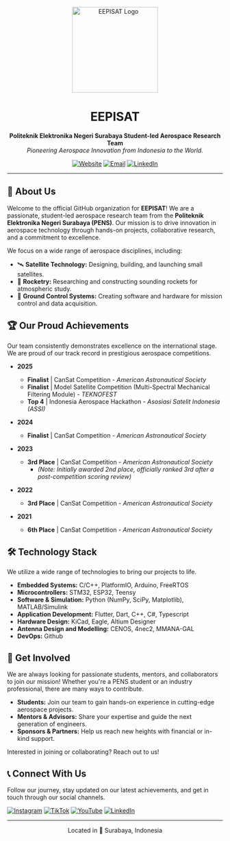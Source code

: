<p align="center">
  <img src="[https://via.placeholder.com/200](https://d33wubrfki0l68.cloudfront.net/9c80d635033669c5a01e07bad6ad4216eb6d28d6/d3243/asset/eepisat.png)" alt="EEPISAT Logo" width="200"/>
</p>

<h1 align="center">EEPISAT</h1>
<p align="center">
  <b>Politeknik Elektronika Negeri Surabaya Student-led Aerospace Research Team</b>
  <br />
  <i>Pioneering Aerospace Innovation from Indonesia to the World.</i>
</p>

<p align="center">
  <a href="http://eepisat.id/"><img src="https://img.shields.io/badge/Website-eepisat.id-blue?style=for-the-badge&logo=googlechrome" alt="Website"></a>
  <a href="mailto:eepisatindonesia@gmail.com"><img src="https://img.shields.io/badge/Email-Contact_Us-red?style=for-the-badge&logo=gmail" alt="Email"></a>
  <a href="https://www.linkedin.com/company/eepisat/"><img src="https://img.shields.io/badge/LinkedIn-EEPISAT-blue?style=for-the-badge&logo=linkedin" alt="LinkedIn"></a>
</p>

---

## 👋 About Us

Welcome to the official GitHub organization for **EEPISAT**! We are a passionate, student-led aerospace research team from the **Politeknik Elektronika Negeri Surabaya (PENS)**. Our mission is to drive innovation in aerospace technology through hands-on projects, collaborative research, and a commitment to excellence.

We focus on a wide range of aerospace disciplines, including:
- 🛰️ **Satellite Technology:** Designing, building, and launching small satellites.
- 🚀 **Rocketry:** Researching and constructing sounding rockets for atmospheric study.
- 📡 **Ground Control Systems:** Creating software and hardware for mission control and data acquisition.

## 🏆 Our Proud Achievements

Our team consistently demonstrates excellence on the international stage. We are proud of our track record in prestigious aerospace competitions.

- **2025**
  - **Finalist** | CanSat Competition - *American Astronautical Society*
  - **Finalist** | Model Satellite Competition (Multi-Spectral Mechanical Filtering Module) - *TEKNOFEST*
  - **Top 4** | Indonesia Aerospace Hackathon - *Asosiasi Satelit Indonesia (ASSI)*

- **2024**
  - **Finalist** | CanSat Competition - *American Astronautical Society*

- **2023**
  - **3rd Place** | CanSat Competition - *American Astronautical Society*
    - *(Note: Initially awarded 2nd place, officially ranked 3rd after a post-competition scoring review)*

- **2022**
  - **3rd Place** | CanSat Competition - *American Astronautical Society*

- **2021**
  - **6th Place** | CanSat Competition - *American Astronautical Society*

## 🛠️ Technology Stack

We utilize a wide range of technologies to bring our projects to life.

- **Embedded Systems:** C/C++, PlatformIO, Arduino, FreeRTOS
- **Microcontrollers:** STM32, ESP32, Teensy
- **Software & Simulation:** Python (NumPy, SciPy, Matplotlib), MATLAB/Simulink
- **Application Development:** Flutter, Dart, C++, C#, Typescript
- **Hardware Design:** KiCad, Eagle, Altium Designer
- **Antenna Design and Modelling:** CENOS, 4nec2, MMANA-GAL
- **DevOps:** Github

## 🤝 Get Involved

We are always looking for passionate students, mentors, and collaborators to join our mission! Whether you're a PENS student or an industry professional, there are many ways to contribute.

- **Students:** Join our team to gain hands-on experience in cutting-edge aerospace projects.
- **Mentors & Advisors:** Share your expertise and guide the next generation of engineers.
- **Sponsors & Partners:** Help us reach new heights with financial or in-kind support.

Interested in joining or collaborating? Reach out to us!

## 📞 Connect With Us

Follow our journey, stay updated on our latest achievements, and get in touch through our social channels.

<p align="left">
  <a href="https://www.instagram.com/eepisat/"><img src="https://img.shields.io/badge/Instagram-%40eepisat-E4405F?style=for-the-badge&logo=instagram" alt="Instagram"></a>
  <a href="https://www.tiktok.com/@eepisat"><img src="https://img.shields.io/badge/TikTok-%40eepisat-black?style=for-the-badge&logo=tiktok" alt="TikTok"></a>
  <a href="https://www.youtube.com/@eepisat1744"><img src="https://img.shields.io/badge/YouTube-%40eepisat1744-red?style=for-the-badge&logo=youtube" alt="YouTube"></a>
  <a href="https://www.linkedin.com/company/eepisat/"><img src="https://img.shields.io/badge/LinkedIn-EEPISAT-blue?style=for-the-badge&logo=linkedin" alt="LinkedIn"></a>
</p>

---
<p align="center">Located in 📍 Surabaya, Indonesia</p>
